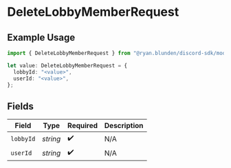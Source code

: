 # DeleteLobbyMemberRequest

## Example Usage

```typescript
import { DeleteLobbyMemberRequest } from "@ryan.blunden/discord-sdk/models/operations";

let value: DeleteLobbyMemberRequest = {
  lobbyId: "<value>",
  userId: "<value>",
};
```

## Fields

| Field              | Type               | Required           | Description        |
| ------------------ | ------------------ | ------------------ | ------------------ |
| `lobbyId`          | *string*           | :heavy_check_mark: | N/A                |
| `userId`           | *string*           | :heavy_check_mark: | N/A                |